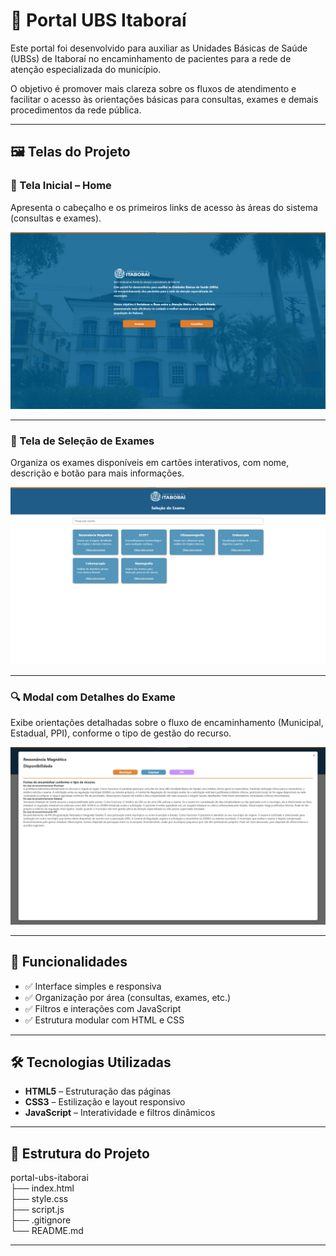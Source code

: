 # 🏥 Portal UBS Itaboraí

Este portal foi desenvolvido para auxiliar as Unidades Básicas de Saúde (UBSs) de Itaboraí no encaminhamento de pacientes para a rede de atenção especializada do município.

O objetivo é promover mais clareza sobre os fluxos de atendimento e facilitar o acesso às orientações básicas para consultas, exames e demais procedimentos da rede pública.


---

## 🖼️ Telas do Projeto

### 📍 Tela Inicial – Home  
Apresenta o cabeçalho e os primeiros links de acesso às áreas do sistema (consultas e exames).

![Tela Inicial](PROJETO%20ITABORA%C3%8D%20-%20ATEN%C3%87%C3%83O%20ESPECIALIZADA/imagens/homepage.png)

---

### 🧪 Tela de Seleção de Exames  
Organiza os exames disponíveis em cartões interativos, com nome, descrição e botão para mais informações.

![Página de Exames](PROJETO%20ITABORA%C3%8D%20-%20ATEN%C3%87%C3%83O%20ESPECIALIZADA/imagens/pagina_de_exame.png)

---

### 🔍 Modal com Detalhes do Exame  
Exibe orientações detalhadas sobre o fluxo de encaminhamento (Municipal, Estadual, PPI), conforme o tipo de gestão do recurso.

![Modal Ressonância Magnética](PROJETO%20ITABORA%C3%8D%20-%20ATEN%C3%87%C3%83O%20ESPECIALIZADA/imagens/popup_card.png)

---

## 📌 Funcionalidades

- ✅ Interface simples e responsiva
- ✅ Organização por área (consultas, exames, etc.)
- ✅ Filtros e interações com JavaScript
- ✅ Estrutura modular com HTML e CSS

---

## 🛠 Tecnologias Utilizadas

- **HTML5** – Estruturação das páginas
- **CSS3** – Estilização e layout responsivo
- **JavaScript** – Interatividade e filtros dinâmicos

---

## 📁 Estrutura do Projeto

portal-ubs-itaborai<br>
├── index.html<br>
├── style.css<br>
├── script.js<br>
├── .gitignore<br>
└── README.md<br>

---

